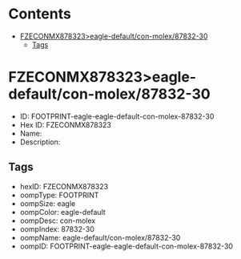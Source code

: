 



Contents
========

* [FZECONMX878323>eagle-default/con-molex/87832-30](#fzeconmx878323eagle-defaultcon-molex87832-30)
	* [Tags](#tags)

# FZECONMX878323>eagle-default/con-molex/87832-30

- ID: FOOTPRINT-eagle-eagle-default-con-molex-87832-30
- Hex ID: FZECONMX878323
- Name: 
- Description: 

## Tags

- hexID: FZECONMX878323
- oompType: FOOTPRINT
- oompSize: eagle
- oompColor: eagle-default
- oompDesc: con-molex
- oompIndex: 87832-30
- oompName: eagle-default/con-molex/87832-30
- oompID: FOOTPRINT-eagle-eagle-default-con-molex-87832-30
